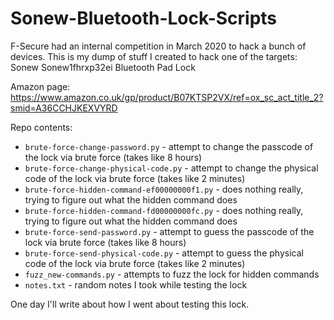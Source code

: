 # Sonew-Bluetooth-Lock-Scripts

F-Secure had an internal competition in March 2020 to hack a bunch of devices. This is my dump of stuff I created to hack one of the targets: Sonew Sonew1fhrxp32ei Bluetooth Pad Lock

Amazon page: https://www.amazon.co.uk/gp/product/B07KTSP2VX/ref=ox_sc_act_title_2?smid=A36CCHJKEXVYRD

Repo contents:

* `brute-force-change-password.py` - attempt to change the passcode of the lock via brute force (takes like 8 hours)
* `brute-force-change-physical-code.py` - attempt to change the physical code of the lock via brute force (takes like 2 minutes)
* `brute-force-hidden-command-ef00000000f1.py` - does nothing really, trying to figure out what the hidden command does
* `brute-force-hidden-command-fd00000000fc.py` - does nothing really, trying to figure out what the hidden command does
* `brute-force-send-password.py` - attempt to guess the passcode of the lock via brute force (takes like 8 hours)
* `brute-force-send-physical-code.py` - attempt to guess the physical code of the lock via brute force (takes like 2 minutes)
* `fuzz_new-commands.py` - attempts to fuzz the lock for hidden commands
* `notes.txt` - random notes I took while testing the lock

One day I'll write about how I went about testing this lock.
